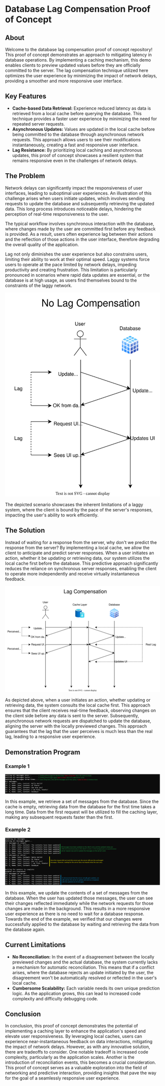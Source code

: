 # Database Lag Compensation Proof of Concept
## About
Welcome to the database lag compensation proof of concept repository! This proof of concept demonstrates an approach to mitigating latency in database operations. By implementing a caching mechanism, this demo enables clients to preview updated values before they are officially committed to the server. The lag compensation technique utilized here optimizes the user experience by minimizing the impact of network delays, providing a smoother and more responsive user interface.
## Key Features
* **Cache-based Data Retrieval:** Experience reduced latency as data is retrieved from a local cache before querying the database. This technique provides a faster user experience by minimizing the need for repeated server requests.
* **Asynchronous Updates:** Values are updated in the local cache before being committed to the database through asynchronous network requests. This approach allows users to see their modifications instantaneously, creating a fast and responsive user interface.
* **Lag Resistance:** By prioritizing local caching and asynchronous updates, this proof of concept showcases a resilient system that remains responsive even in the challenges of network delays.
## The Problem
Network delays can significantly impact the responsiveness of user interfaces, leading to suboptimal user experiences. An illustration of this challenge arises when users initiate updates, which involves sending requests to update the database and subsequently retrieving the updated data. This long process introduces noticeable delays, hindering the perception of real-time responsiveness to the user.

The typical workflow involves synchronous interaction with the database, where changes made by the user are committed first before any feedback is provided. As a result, users often experience lag between their actions and the reflection of those actions in the user interface, therefore degrading the overall quality of the application.

Lag not only diminishes the user experience but also constrains users, limiting their ability to work at their optimal speed. Laggy systems force users to operate at the pace limited by network delays, impeding productivity and creating frustration. This limitation is particularly pronounced in scenarios where rapid data updates are essential, or the database is at high usage, as users find themselves bound to the constraints of the laggy network.

![No Lag Compensation](https://github.com/basicn86/DatabaseLagCompensationPoC/blob/master/Images/NoLagComp.drawio.svg)

The depicted scenario showcases the inherent limitations of a laggy system, where the client is bound by the pace of the server's responses, impacting the user's ability to work efficiently.
## The Solution
Instead of waiting for a response from the server, why don't we predict the response from the server? By implementing a local cache, we allow the client to anticipate and predict server responses. When a user initiates an action, whether it be updating or retrieving data, our system utilizes the local cache first before the database. This predictive approach significantly reduces the reliance on synchronous server responses, enabling the client to operate more independently and receive virtually instantaneous feedback.

![Lag Compensation](https://github.com/basicn86/DatabaseLagCompensationPoC/blob/master/Images/LagComp.drawio.svg)

As depicted above, when a user initiates an action, whether updating or retrieving data, the system consults the local cache first. This approach ensures that the client receives real-time feedback, observing changes on the client side before any data is sent to the server. Subsequently, asynchronous network requests are dispatched to update the database, aligning the server with the locally previewed changes. This approach guarantees that the lag that the user perceives is much less than the real lag, leading to a responsive user experience.

## Demonstration Program
### Example 1
![Example 1](https://github.com/basicn86/DatabaseLagCompensationPoC/blob/master/Images/ex1.png)

In this example, we retrieve a set of messages from the database. Since the cache is empty, retrieving data from the database for the first time takes a long time. Data from the first request will be utilized to fill the caching layer, making any subsequent requests faster than the first.
### Example 2
![Example 2](https://github.com/basicn86/DatabaseLagCompensationPoC/blob/master/Images/ex2.png)

In this example, we update the contents of a set of messages from the database. When the user has updated those messages, the user can see their changes reflected immediately while the network requests for those changes are made in the background. This results in a more responsive user experience as there is no need to wait for a database response. Towards the end of the example, we verified that our changes were successfully applied to the database by waiting and retrieving the data from the database again.

## Current Limitations
* **No Reconciliation:** In the event of a disagreement between the locally previewed changes and the actual database, the system currently lacks a mechanism for automatic reconciliation. This means that if a conflict arises, where the database rejects an update initiated by the user, the disagreement won't be automatically resolved or reflected in the user's local cache.
* **Cumbersome Scalability:** Each variable needs its own unique prediction logic. As the application grows, this can lead to increased code complexity and difficulty debugging code.

## Conclusion
In conclusion, this proof of concept demonstrates the potential of implementing a caching layer to enhance the application's speed and elevate user responsiveness. By leveraging local caches, users can experience near-instantaneous feedback on data interactions, mitigating the impact of network delays. However, as with any innovative solution, there are tradeoffs to consider. One notable tradeoff is increased code complexity, particularly as the application scales. Another is the introduction of reconciliation events, this becomes a crucial consideration. This proof of concept serves as a valuable exploration into the field of networking and predictive interaction, providing insights that pave the way for the goal of a seamlessly responsive user experience.
